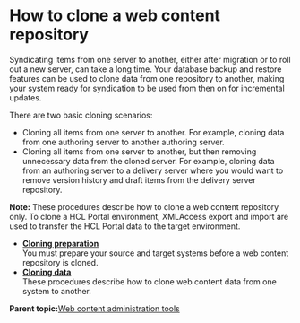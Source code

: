 # How to clone a web content repository

Syndicating items from one server to another, either after migration or to roll out a new server, can take a long time. Your database backup and restore features can be used to clone data from one repository to another, making your system ready for syndication to be used from then on for incremental updates.

There are two basic cloning scenarios:

-   Cloning all items from one server to another. For example, cloning data from one authoring server to another authoring server.
-   Cloning all items from one server to another, but then removing unnecessary data from the cloned server. For example, cloning data from an authoring server to a delivery server where you would want to remove version history and draft items from the delivery server repository.

**Note:** These procedures describe how to clone a web content repository only. To clone a HCL Portal environment, XMLAccess export and import are used to transfer the HCL Portal data to the target environment.

-   **[Cloning preparation](../wcm/wcm_cloning_prepare.md)**  
You must prepare your source and target systems before a web content repository is cloned.
-   **[Cloning data](../wcm/wcm_cloning_live.md)**  
These procedures describe how to clone web content data from one system to another.

**Parent topic:**[Web content administration tools](../wcm/wcm_maintain.md)

